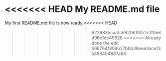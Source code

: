 <<<<<<< HEAD
My README.md file
=======
My first README.md file is now ready
<<<<<<< HEAD
>>>>>>> 6229835caa1c692f600077c1f0e8d96e1de49528
=======
Already done the edit
>>>>>>> b66764f309b27bbb38eee3ace13a398404887a64
